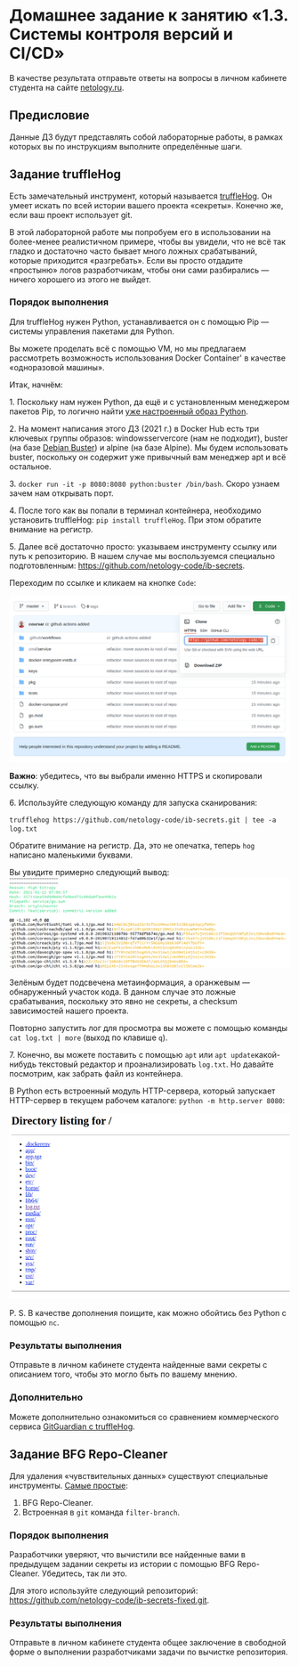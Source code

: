# Домашнее задание к занятию «1.3. Системы контроля версий и CI/CD»

В качестве результата отправьте ответы на вопросы в личном кабинете студента на сайте [netology.ru](https://netology.ru).

## Предисловие

Данные ДЗ будут представлять собой лабораторные работы, в рамках которых вы по инструкциям выполните определённые шаги.

## Задание truffleHog

Есть замечательный инструмент, который называется [truffleHog](https://github.com/dxa4481/truffleHog). Он умеет искать по всей истории вашего проекта «секреты». Конечно же, если ваш проект использует git.

В этой лабораторной работе мы попробуем его в использовании на более-менее реалистичном примере, чтобы вы увидели, что не всё так гладко и достаточно часто бывает много ложных срабатываний, которые приходится «разгребать». Если вы просто отдадите «простыню» логов разработчикам, чтобы они сами разбирались — ничего хорошего из этого не выйдет.

### Порядок выполнения

Для truffleHog нужен Python, устанавливается он с помощью Pip — системы управления пакетами для Python.

Вы можете проделать всё с помощью VM, но мы предлагаем рассмотреть возможность использования Docker Container' в качестве «одноразовой машины».

Итак, начнём:

1\. Поскольку нам нужен Python, да ещё и с установленным менеджером пакетов Pip, то логично найти [уже настроенный образ Python](https://hub.docker.com/_/python).

2\. На момент написания этого ДЗ (2021 г.) в Docker Hub есть три ключевых группы образов: windowsservercore (нам не подходит), buster (на базе [Debian Buster](https://wiki.debian.org/DebianBuster)) и alpine (на базе Alpine). Мы будем использовать buster, поскольку он содержит уже привычный вам менеджер apt и всё остальное.

3\. `docker run -it -p 8080:8080 python:buster /bin/bash`. Скоро узнаем зачем нам открывать порт.

4\. После того как вы попали в терминал контейнера, необходимо установить truffleHog: `pip install truffleHog`. При этом обратите внимание на регистр.

5\. Далее всё достаточно просто: указываем инструменту ссылку или путь к репозиторию. В нашем случае мы воспользуемся специально подготовленным: https://github.com/netology-code/ib-secrets.

Переходим по ссылке и кликаем на кнопке `Code`:

![](pic/url.png)

**Важно**: убедитесь, что вы выбрали именно HTTPS и скопировали ссылку.

6\. Используйте следующую команду для запуска сканирования:

```shell
trufflehog https://github.com/netology-code/ib-secrets.git | tee -a log.txt
```

Обратите внимание на регистр. Да, это не опечатка, теперь `hog` написано маленькими буквами.

Вы увидите примерно следующий вывод:
![](pic/log.png)

Зелёным будет подсвечена метаинформация, а оранжевым — обнаруженный участок кода. В данном случае это ложные срабатывания, поскольку это явно не секреты, а checksum зависимостей нашего проекта.

Повторно запустить лог для просмотра вы можете с помощью команды `cat log.txt | more` (выход по клавише `q`).

7\. Конечно, вы можете поставить с помощью `apt` или `apt update`какой-нибудь текстовый редактор и проанализировать `log.txt`. Но давайте посмотрим, как забрать файл из контейнера.

В Python есть встроенный модуль HTTP-сервера, который запускает HTTP-сервер в текущем рабочем каталоге: `python -m http.server 8080`:

![](pic/http.png)

P. S. В качестве дополнения поищите, как можно обойтись без Python с помощью `nc`.

### Результаты выполнения

Отправьте в личном кабинете студента найденные вами секреты с описанием того, чтобы это могло быть по вашему мнению.

### Дополнительно

Можете дополнительно ознакомиться со сравнением коммерческого сервиса [GitGuardian c truffleHog](https://www.gitguardian.com/gitguardian-vs-trufflehog-alternatives).

## Задание BFG Repo-Cleaner

Для удаления «чувствительных данных» существуют специальные инструменты. [Самые простые](https://docs.github.com/en/github/authenticating-to-github/removing-sensitive-data-from-a-repository):
1. BFG Repo-Cleaner.
1. Встроенная в `git` команда `filter-branch`.

### Порядок выполнения

Разработчики уверяют, что вычистили все найденные вами в предыдущем задании секреты из истории с помощью BFG Repo-Cleaner. Убедитесь, так ли это.

Для этого используйте следующий репозиторий: https://github.com/netology-code/ib-secrets-fixed.git.

### Результаты выполнения

Отправьте в личном кабинете студента общее заключение в свободной форме о выполнении разработчиками задачи по вычистке репозитория.
